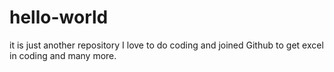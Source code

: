 # hello-world
it is just another repository
I love to do coding and joined Github to get excel in coding and many more.
